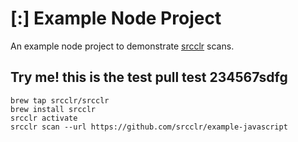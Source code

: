 # [:] Example Node Project

An example node project to demonstrate [srcclr](https://www.srcclr.com) scans.


## Try me! this is the test pull test 234567sdfg


```
brew tap srcclr/srcclr
brew install srcclr
srcclr activate
srcclr scan --url https://github.com/srcclr/example-javascript
```
